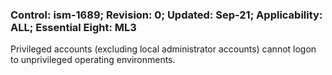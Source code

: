 ### Control: ism-1689; Revision: 0; Updated: Sep-21; Applicability: ALL; Essential Eight: ML3
<p>Privileged accounts (excluding local administrator accounts) cannot logon to unprivileged operating environments.</p>